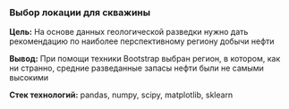### Выбор локации для скважины 

**Цель:** На основе данных геологической разведки нужно дать рекомендацию по наиболее перспективному региону добычи нефти

**Вывод:** При помощи техники Bootstrap выбран регион, в котором, как ни странно, средние разведанные запасы нефти были не самыми высокими


**Стек технологий:** pandas, numpy, scipy, matplotlib, sklearn
